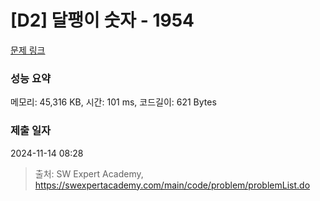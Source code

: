 # [D2] 달팽이 숫자 - 1954 

[문제 링크](https://swexpertacademy.com/main/code/problem/problemDetail.do?contestProbId=AV5PobmqAPoDFAUq) 

### 성능 요약

메모리: 45,316 KB, 시간: 101 ms, 코드길이: 621 Bytes

### 제출 일자

2024-11-14 08:28



> 출처: SW Expert Academy, https://swexpertacademy.com/main/code/problem/problemList.do